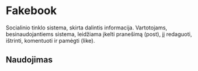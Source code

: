 # Fakebook

Socialinio tinklo sistema, skirta dalintis informacija. Vartotojams, besinaudojantiems
sistema, leidžiama įkelti pranešimą (post), jį redaguoti, ištrinti, komentuoti ir pamėgti
(like).

## Naudojimas



